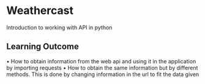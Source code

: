 # Weathercast
Introduction to working with API in python

## Learning Outcome
• How to obtain information from the web api and using it in the application by importing requests
• How to obtain the same information but by different methods. This is done by changing information in the url to fit the data given

